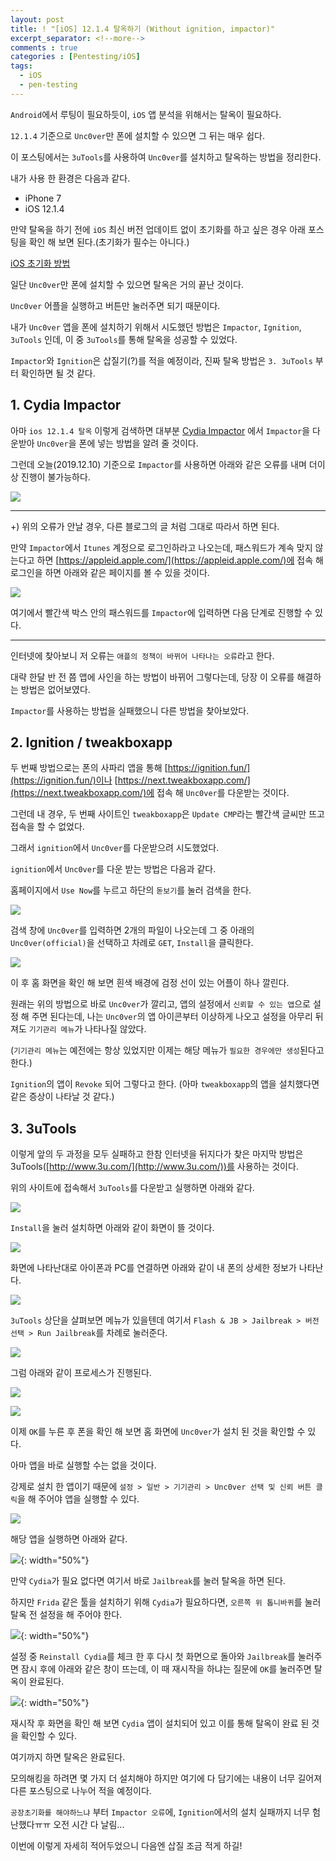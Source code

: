 ```yaml
---
layout: post
title: ! "[iOS] 12.1.4 탈옥하기 (Without ignition, impactor)"
excerpt_separator: <!--more-->
comments : true
categories : [Pentesting/iOS]
tags:
  - iOS
  - pen-testing
---
```


`Android`에서 루팅이 필요하듯이, `iOS` 앱 분석을 위해서는 탈옥이 필요하다.  

`12.1.4` 기준으로 `Unc0ver`만 폰에 설치할 수 있으면 그 뒤는 매우 쉽다.  

이 포스팅에서는 `3uTools`를 사용하여 `Unc0ver`를 설치하고 탈옥하는 방법을 정리한다.  

<!--more-->

내가 사용 한 환경은 다음과 같다.  

* iPhone 7
* iOS 12.1.4

만약 탈옥을 하기 전에 `iOS` 최신 버전 업데이트 없이 초기화를 하고 싶은 경우 아래 포스팅을 확인 해 보면 된다.(초기화가 필수는 아니다.)  

[iOS 초기화 방법](https://mingzz1.github.io/iOS-initialize)

일단 `Unc0ver`만 폰에 설치할 수 있으면 탈옥은 거의 끝난 것이다.  

`Unc0ver` 어플을 실행하고 버튼만 눌러주면 되기 때문이다.  

내가 `Unc0ver` 앱을 폰에 설치하기 위해서 시도했던 방법은 `Impactor`, `Ignition`, `3uTools` 인데, 이 중 `3uTools`를 통해 탈옥을 성공할 수 있었다.  

`Impactor`와 `Ignition`은 삽질기(?)를 적을 예정이라, 진짜 탈옥 방법은 `3. 3uTools` 부터 확인하면 될 것 같다.  

## 1. Cydia Impactor

아마 `ios 12.1.4 탈옥` 이렇게 검색하면 대부분 [Cydia Impactor](http://www.cydiaimpactor.com/) 에서 `Impactor`을 다운받아 `Unc0ver`을 폰에 넣는 방법을 알려 줄 것이다.  

그런데 오늘(2019.12.10) 기준으로 `Impactor`를 사용하면 아래와 같은 오류를 내며 더이상 진행이 불가능하다.  

![](/images/pen-testing/ios/jailbreak/jail_01.png)  

---

+) 위의 오류가 안날 경우, 다른 블로그의 글 처럼 그대로 따라서 하면 된다.  

만약 `Impactor`에서 `Itunes` 계정으로 로그인하라고 나오는데, 패스워드가 계속 맞지 않는다고 하면 [https://appleid.apple.com/](https://appleid.apple.com/)에 접속 해 로그인을 하면 아래와 같은 페이지를 볼 수 있을 것이다.  

![](/images/pen-testing/ios/jailbreak/jail_02.png)  

여기에서 빨간색 박스 안의 패스워드를 `Impactor`에 입력하면 다음 단계로 진행할 수 있다.  

--- 

인터넷에 찾아보니 저 오류는 `애플의 정책이 바뀌어 나타나는 오류`라고 한다.  

대략 한달 반 전 쯤 앱에 사인을 하는 방법이 바뀌어 그렇다는데, 당장 이 오류를 해결하는 방법은 없어보였다.  

`Impactor`를 사용하는 방법을 실패했으니 다른 방법을 찾아보았다.  

## 2. Ignition / tweakboxapp

두 번째 방법으로는 폰의 사파리 앱을 통해 [https://ignition.fun/](https://ignition.fun/)이나 [https://next.tweakboxapp.com/](https://next.tweakboxapp.com/)에 접속 해 `Unc0ver`를 다운받는 것이다.  

그런데 내 경우, 두 번째 사이트인 `tweakboxapp`은 `Update CMP`라는 빨간색 글씨만 뜨고 접속을 할 수 없었다.  

그래서 `ignition`에서 `Unc0ver`를 다운받으려 시도했었다.  

`ignition`에서 `Unc0ver`를 다운 받는 방법은 다음과 같다.  

홈페이지에서 `Use Now`를 누르고 하단의 `돋보기`를 눌러 검색을 한다.  

![](/images/pen-testing/ios/jailbreak/jail_03.PNG)  

검색 창에 `Unc0ver`를 입력하면 2개의 파일이 나오는데 그 중 아래의 `Unc0ver(official)`을 선택하고 차례로 `GET`, `Install`을 클릭한다.  

![](/images/pen-testing/ios/jailbreak/jail_04.PNG)  

이 후 홈 화면을 확인 해 보면 흰색 배경에 검정 선이 있는 어플이 하나 깔린다.  

원래는 위의 방법으로 바로 `Unc0ver`가 깔리고, 앱의 설정에서 `신뢰할 수 있는 앱`으로 설정 해 주면 된다는데, 나는 `Unc0ver`의 앱 아이콘부터 이상하게 나오고 설정을 아무리 뒤져도 `기기관리 메뉴`가 나타나질 않았다.  

(`기기관리 메뉴`는 예전에는 항상 있었지만 이제는 해당 메뉴가 `필요한 경우에만 생성`된다고 한다.)  

`Ignition`의 앱이 `Revoke` 되어 그렇다고 한다. (아마 `tweakboxapp`의 앱을 설치했다면  같은 증상이 나타날 것 같다.)  

## 3. 3uTools

이렇게 앞의 두 과정을 모두 실패하고 한참 인터넷을 뒤지다가 찾은 마지막 방법은 3uTools([http://www.3u.com/](http://www.3u.com/))를 사용하는 것이다.  

위의 사이트에 접속해서 `3uTools`를 다운받고 실행하면 아래와 같다.  

![](/images/pen-testing/ios/jailbreak/jail_05.png)  

`Install`을 눌러 설치하면 아래와 같이 화면이 뜰 것이다.  

![](/images/pen-testing/ios/jailbreak/jail_06.png)  

화면에 나타난대로 아이폰과 PC를 연결하면 아래와 같이 내 폰의 상세한 정보가 나타난다.  

![](/images/pen-testing/ios/jailbreak/jail_07.png)  

`3uTools` 상단을 살펴보면 메뉴가 있을텐데 여기서 `Flash & JB > Jailbreak > 버전선택 > Run Jailbreak`를 차례로 눌러준다.  

![](/images/pen-testing/ios/jailbreak/jail_08.png)  

그럼 아래와 같이 프로세스가 진행된다.  

![](/images/pen-testing/ios/jailbreak/jail_09.png)  

![](/images/pen-testing/ios/jailbreak/jail_10.png)  

이제 `OK`를 누른 후 폰을 확인 해 보면 홈 화면에 `Unc0ver`가 설치 된 것을 확인할 수 있다.  

아마 앱을 바로 실행할 수는 없을 것이다.  

강제로 설치 한 앱이기 때문에 `설정 > 일반 > 기기관리 > Unc0ver 선택 및 신뢰 버튼 클릭`을 해 주어야 앱을 실행할 수 있다.  

![](/images/pen-testing/ios/jailbreak/jail_11.PNG)  

해당 앱을 실행하면 아래와 같다.  

![](/images/pen-testing/ios/jailbreak/jail_12.PNG){: width="50%"}  

만약 `Cydia`가 필요 없다면 여기서 바로 `Jailbreak`를 눌러 탈옥을 하면 된다.  

하지만 `Frida` 같은 툴을 설치하기 위해 `Cydia`가 필요하다면, `오른쪽 위 톱니바퀴`를 눌러 탈옥 전 설정을 해 주어야 한다.  

![](/images/pen-testing/ios/jailbreak/jail_13.PNG){: width="50%"}  

설정 중 `Reinstall Cydia`를 체크 한 후 다시 첫 화면으로 돌아와 `Jailbreak`를 눌러주면 잠시 후에 아래와 같은 창이 뜨는데, 이 때 재시작을 하냐는 질문에 `OK`를 눌러주면 탈옥이 완료된다.  

![](/images/pen-testing/ios/jailbreak/jail_14.PNG){: width="50%"}  

재시작 후 화면을 확인 해 보면 `Cydia` 앱이 설치되어 있고 이를 통해 탈옥이 완료 된 것을 확인할 수 있다.  

여기까지 하면 탈옥은 완료된다.  

모의해킹을 하려면 몇 가지 더 설치해야 하지만 여기에 다 담기에는 내용이 너무 길어져 다른 포스팅으로 나누어 적을 예정이다.  

`공장초기화를 해야하느냐` 부터 `Impactor 오류`에, `Ignition`에서의 설치 실패까지 너무 험난했다ㅠㅠ 오전 시간 다 날림...  

이번에 이렇게 자세히 적어두었으니 다음엔 삽질 조금 적게 하길!  
